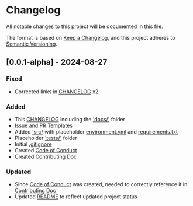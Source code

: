 # Changelog

All notable changes to this project will be documented in this file.

The format is based on [Keep a Changelog](https://keepachangelog.com/en/1.0.0/), and this project adheres to [Semantic Versioning](https://semver.org/spec/v2.0.0.html).

## [0.0.1-alpha] - 2024-08-27

### Fixed
- Corrected links in [CHANGELOG](CHANGELOG.md) x2

### Added
- This [CHANGELOG](CHANGELOG.md) including the ['docs/'](docs/) folder
- [Issue and PR Templates](.github/)
- Added ['src/](src/) with placeholder [environment.yml](src/environment.yml) and [requirements.txt](src/requirements.txt)
- Placeholder ['tests/'](tests/) folder
- Initial [.gitignore](.gitignore)
- Created [Code of Conduct](CODE_OF_CONDUCT.md)
- Created [Contributing Doc](CONTRIBUTING.md)

### Updated
- Since [Code of Conduct](CODE_OF_CONDUCT.md) was created, needed to correctly reference it in [Contributing Doc](CONTRIBUTING.md)
- Updated [README](README.md) to reflect updated project status
